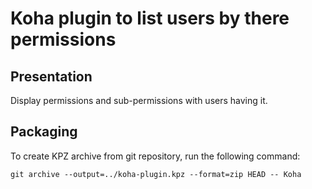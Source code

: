# Koha plugin to list users by there permissions

## Presentation

Display permissions and sub-permissions with users having it.

## Packaging

To create KPZ archive from git repository, run the following command:

``git archive --output=../koha-plugin.kpz --format=zip HEAD -- Koha``

